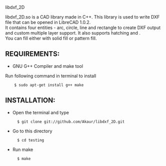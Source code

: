 libdxf_2D

libdxf_2D.so is a CAD library made in C++.
This library is used to write DXF file that can be opened in LibreCAD 1.0.2. <br />
It contains four entities - arc, circle, line and rectangle to create DXF output and custom multiple layer support.
It also supports hatching and . <br />
You can fill either with solid fill or pattern fill.
   
REQUIREMENTS:
--------------
* GNU G++ Compiler and make tool

Run following command in terminal to install

        $ sudo apt-get install g++ make


INSTALLATION:
-------------
* Open the terminal and type
	
        $ git clone git://github.com/Akaur/libdxf_2D.git
	
* Go to this directory

        $ cd testing

* Run make
	
        $ make
